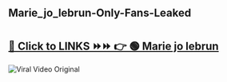 
 ## Marie_jo_lebrun-Only-Fans-Leaked

# <h2><a href="https://clipsfans.com/Marie_jo_lebrun&ref=git">🔗 Click to LINKS ⏩⏩ 👉 🟢 Marie jo lebrun </a></h2>

<a href="https://clipsfans.com/Marie_jo_lebrun&ref=git" rel="nofollow" data-target="animated-image.originalLink"><img src="https://i.ibb.co.com/xMMVF88/686577567.gif" alt="Viral Video Original" style="max-width: 100%; display: inline-block;" data-target="animated-image.originalImage"></a>
